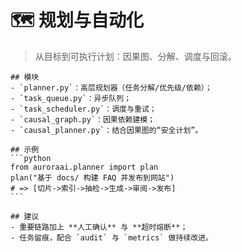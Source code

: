# 🗺️ 规划与自动化

> 从目标到可执行计划：因果图、分解、调度与回滚。


    ## 模块
    - `planner.py`：高层规划器（任务分解/优先级/依赖）；
    - `task_queue.py`：异步队列；
    - `task_scheduler.py`：调度与重试；
    - `causal_graph.py`：因果依赖建模；
    - `causal_planner.py`：结合因果图的“安全计划”。

    ## 示例
    ```python
    from auroraai.planner import plan
    plan("基于 docs/ 构建 FAQ 并发布到网站")
    # => [切片->索引->抽检->生成->审阅->发布]
    ```

    ## 建议
    - 重要链路加上 **人工确认** 与 **超时熔断**；
    - 任务留痕，配合 `audit` 与 `metrics` 做持续改进。
    